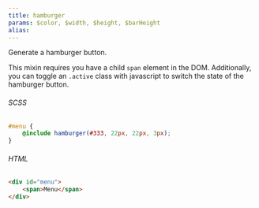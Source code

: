 ```yaml
---
title: hamburger
params: $color, $width, $height, $barHeight
alias:
---
```


Generate a hamburger button.

This mixin requires you have a child `span` element in the DOM. Additionally, you can toggle an `.active`
class with javascript to switch the state of the hamburger button.

###### SCSS
```scss
#menu {
    @include hamburger(#333, 22px, 22px, 3px);
}
```

###### HTML
```html
<div id="menu">
    <span>Menu</span>
</div>
```